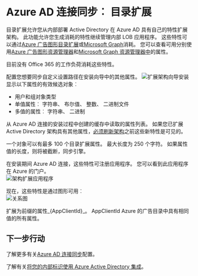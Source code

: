 <properties
   pageTitle="Azure AD 连接同步︰ 目录扩展 |Microsoft Azure"
   description="本主题介绍在 Azure AD 连接目录扩展功能。"
   services="active-directory"
   documentationCenter=""
   authors="AndKjell"
   manager="femila"
   editor=""/>

<tags
   ms.service="active-directory"
   ms.devlang="na"
   ms.topic="article"
   ms.tgt_pltfrm="na"
   ms.workload="identity"
   ms.date="08/19/2016"
   ms.author="billmath"/>

# <a name="azure-ad-connect-sync-directory-extensions"></a>Azure AD 连接同步︰ 目录扩展
目录扩展允许您从内部部署 Active Directory 在 Azure AD 具有自己的特性扩展架构。 此功能允许您生成消耗的特性继续管理内部 LOB 应用程序。 这些特性可以通过[Azure 广告图形目录扩展](https://msdn.microsoft.com/Library/Azure/Ad/Graph/howto/azure-ad-graph-api-directory-schema-extensions)或[Microsoft Graph](https://graph.microsoft.io/)消耗。 您可以查看可用分别使用[Azure 广告图形资源管理器](https://graphexplorer.cloudapp.net)和[Microsoft Graph 资源管理器中](https://graphexplorer2.azurewebsites.net/)的属性。

目前没有 Office 365 的工作负荷消耗这些特性。

配置您想要同步自定义设置路径在安装向导中的其他属性。
![扩展架构向导](./media/active-directory-aadconnectsync-feature-directory-extensions/extension2.png)安装显示以下属性的有效候选对象︰

- 用户和组对象类型
- 单值属性︰ 字符串、 布尔值、 整数、 二进制文件
- 多值的属性︰ 字符串、 二进制

从 Azure AD 连接的安装过程中创建的缓存中读取的属性列表。 如果您已扩展 Active Directory 架构具有其他属性，[必须刷新架构](active-directory-aadconnectsync-installation-wizard.md#refresh-directory-schema)之前这些新特性是可见的。

一个对象可以有最多 100 个目录扩展属性。 最大长度为 250 个字符。 如果属性值的长度，则将被截断，同步引擎。

在安装期间 Azure AD 连接，这些特性可注册应用程序。 您可以看到此应用程序在 Azure 的门户。  
![架构扩展应用程序](./media/active-directory-aadconnectsync-feature-directory-extensions/extension3.png)

现在，这些特性是通过图形可用︰  
![关系图](./media/active-directory-aadconnectsync-feature-directory-extensions/extension4.png)

扩展为前缀的属性\_{AppClientId}\_。 AppClientId Azure 的广告目录中具有相同值的所有属性。

## <a name="next-steps"></a>下一步行动
了解更多有关[Azure AD 连接同步](active-directory-aadconnectsync-whatis.md)配置。

了解有关[将您的内部标识使用 Azure Active Directory 集成](active-directory-aadconnect.md)。
